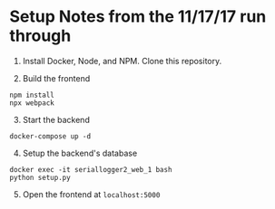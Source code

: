 # Setup Notes from the 11/17/17 run through

1. Install Docker, Node, and NPM. Clone this repository.

2. Build the frontend

```
npm install
npx webpack
```

3. Start the backend

```
docker-compose up -d
```

4. Setup the backend's database

```
docker exec -it seriallogger2_web_1 bash
python setup.py
```

5. Open the frontend at `localhost:5000`
